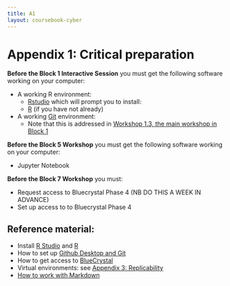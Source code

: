 ```yaml
---
title: A1 
layout: coursebook-cyber
---
```


# Appendix 1: Critical preparation

**Before the Block 1 Interactive Session** you must get the following software working on your computer:

* A working R environment:
  * [Rstudio](https://rstudio.com/) which will prompt you to install:
  * [R](https://www.r-project.org/) (if you have not already)
* A working [Git](appendix4-github.md) environment:
  * Note that this is addressed in [Workshop 1.3, the main workshop in Block 1](01.md)

**Before the Block 5 Workshop** you must get the following software working on your computer:

* Jupyter Notebook

**Before the Block 7 Workshop** you must:

* Request access to Bluecrystal Phase 4 (NB DO THIS A WEEK IN ADVANCE)
* Set up access to to Bluecrystal Phase 4

## Reference material:

* Install [R Studio](https://rstudio.com/products/rstudio/download/) and [R](https://www.r-project.org/)
* How to set up [Github Desktop and Git](appendix4-github.md)
* How to get access to [BlueCrystal](appendix5-bluecrystal.md)
* Virtual environments: see [Appendix 3: Replicability](appendix3-replicability.md)
* [How to work with Markdown](https://guides.github.com/features/mastering-markdown/)

